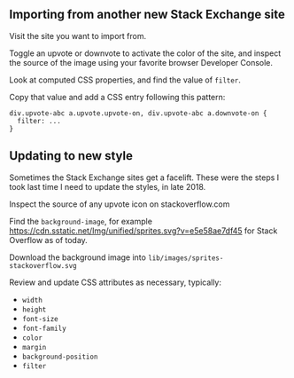 Importing from another new Stack Exchange site
----------------------------------------------

Visit the site you want to import from.

Toggle an upvote or downvote to activate the color of the site,
and inspect the source of the image using your favorite browser Developer Console.

Look at computed CSS properties, and find the value of `filter`.

Copy that value and add a CSS entry following this pattern:

    div.upvote-abc a.upvote.upvote-on, div.upvote-abc a.downvote-on {
      filter: ...
    }

Updating to new style
---------------------

Sometimes the Stack Exchange sites get a facelift.
These were the steps I took last time I need to update the styles, in late 2018.

Inspect the source of any upvote icon on stackoverflow.com

Find the `background-image`, for example https://cdn.sstatic.net/Img/unified/sprites.svg?v=e5e58ae7df45 for Stack Overflow as of today.

Download the background image into `lib/images/sprites-stackoverflow.svg`

Review and update CSS attributes as necessary, typically:

- `width`
- `height`
- `font-size`
- `font-family`
- `color`
- `margin`
- `background-position`
- `filter`
